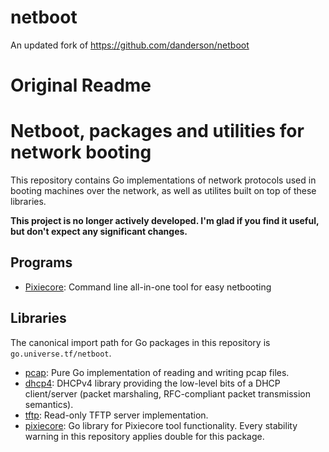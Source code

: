 # netboot
An updated fork of https://github.com/danderson/netboot

Original Readme
===============

# Netboot, packages and utilities for network booting

This repository contains Go implementations of network protocols used
in booting machines over the network, as well as utilites built on top
of these libraries.

**This project is no longer actively developed. I'm glad if you find it useful, but don't expect any significant changes.**

## Programs

- [Pixiecore](https://github.com/danderson/netboot/tree/master/pixiecore): Command line all-in-one tool for easy netbooting

## Libraries

The canonical import path for Go packages in this repository is `go.universe.tf/netboot`.

- [pcap](https://godoc.org/go.universe.tf/netboot/pcap): Pure Go implementation of reading and writing pcap files.
- [dhcp4](https://godoc.org/go.universe.tf/netboot/dhcp4): DHCPv4 library providing the low-level bits of a DHCP client/server (packet marshaling, RFC-compliant packet transmission semantics).
- [tftp](https://godoc.org/go.universe.tf/netboot/tftp): Read-only TFTP server implementation.
- [pixiecore](https://godoc.org/go.universe.tf/netboot/pixiecore): Go library for Pixiecore tool functionality. Every stability warning in this repository applies double for this package.

